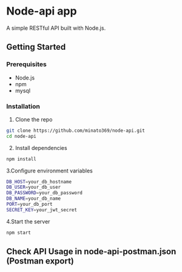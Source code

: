 # Node-api app

A simple RESTful API built with Node.js.

## Getting Started

### Prerequisites

- Node.js
- npm
- mysql

### Installation

1. Clone the repo

```bash
git clone https://github.com/minato369/node-api.git
cd node-api
```

2. Install dependencies

```bash
npm install
```

3.Configure environment variables

```bash
DB_HOST=your_db_hostname
DB_USER=your_db_user
DB_PASSWORD=your_db_password
DB_NAME=your_db_name
PORT=your_db_port
SECRET_KEY=your_jwt_secret
```

4.Start the server

```bash
npm start
```

## Check API Usage in node-api-postman.json (Postman export)